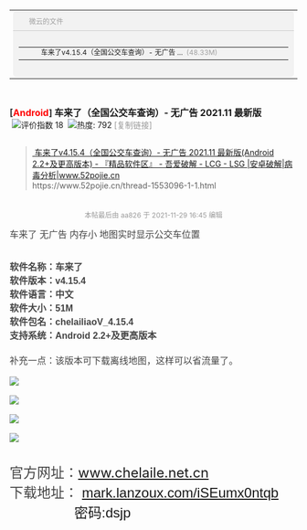 <table cellspacing="0" cellpadding="0" border="0" style="font-size:12px;">
<tbody>
<tr>
<td ui-type="shareCon" id="_NeTDiSk_sHarElINk_">
<div ui-type="shareField" id="_NeTDiSk_sHarElINk_weiyun" style="padding-bottom:10px;background:#f2f2f2;border-radius:5px;">
<div unselectable="on" style="margin-bottom:8px;padding:8px;color:#a0a0a0;border-bottom:1px solid #ccc;-moz-user-select:none;-webkit-user-select:none;-o-user-select:none;">
<img src="https://mail.qq.com/zh_CN/htmledition/images/icon_weiyun.png" width="16" height="16" style=" vertical-align:middle;margin:-2px 4px 0 0; ; " notforedit="1">微云的文件</div>
<a ui-type="shareLink" id="L3JlY2VudC+ztcC0wct2NC4xNS40o6jIq7n6uau9u7O1sunRr6OpLSDO3rnjuOYgMjAyMS4xMSDX7tDCsOYoQW5kcm9pZCAyLjIrvLC4/LjfsOaxvikucmFy__f2e771e2_de7a_4db3_9ed4_95c077335c95" class="netdisk_fileitem" style="display: block; padding: 8px 10px 7px;" notforedit="1" target="_blank" href="https://share.weiyun.com/QQpSWeqO">
<table cellspacing="0" cellpadding="0" border="0" unselectable="on" style="table-layout:fixed;font-size:12px;-moz-user-select:none;-webkit-user-select:none;-o-user-select:none;">
<tbody>
<tr style="line-height:14px;">
<td width="16" align="left" valign="top" style="">
<img src="https://mail.qq.com/zh_CN/htmledition/images/xdisk/ico_mid/fu_rar.gif" width="16" height="16" notforedit="1" style="vertical-align: top;">
</td>
<td width="380" align="left" valign="top" style="">
<span style="padding-left:5px;display:inline-block;word-wrap:normal;width:380px;" title="车来了v4.15.4（全国公交车查询）- 无广告 2021.11 最新版(Android 2.2+及更高版本).rar">
<span style="display: inline-block; max-width: 300px; white-space: nowrap;">车来了v4.15.4（全国公交车查询）- 无广告 ...</span>
<span style="margin-left:3px;color:#a0a0a0;">(48.33M)</span>
</span>
</td>
<td ui-type="iconSucc" width="50" align="right" valign="top" style="">
<img ui-type="goIcon" src="https://mail.qq.com/zh_CN/htmledition/images/spacer.gif" width="14" height="14" notforedit="1" style="background: url(&quot;https://mail.qq.com/zh_CN/htmledition/images/netdisk/netdisk_arrow.png&quot;) no-repeat;">
<img ui-type="delIcon" title="移除此文件" style="cursor: pointer; background: url(&quot;https://mail.qq.com/zh_CN/htmledition/images/netdisk/netdisk_del.png&quot;) no-repeat; display: none; visibility: hidden;" src="https://mail.qq.com/zh_CN/htmledition/images/spacer.gif" width="0" height="0" notforedit="1">
</td>
</tr>
</tbody>
</table>
</a>
</div>
</td>
</tr>
</tbody>
</table>
<div>
<br>
</div>
<div>
<br>
</div>
<div>
<h1 class="ts" style=" overflow-wrap: break-word; margin: 0px; padding: 0px; font-variant-numeric: normal; font-variant-east-asian: normal; font-stretch: normal; font-size: 16px; line-height: normal ; ; ; ; ; ">
<a href="https://www.52pojie.cn/forum.php?mod=forumdisplay&amp;fid=16&amp;filter=typeid&amp;typeid=232" style="overflow-wrap: break-word; color: rgb(51, 51, 51); text-decoration-line: none;">[<font color="red" style="overflow-wrap: break-word;">Android</font>]</a>&nbsp;<span id="thread_subject" style="overflow-wrap: break-word;">车来了（全国公交车查询）- 无广告 2021.11 最新版</span>&nbsp;</h1>
<span style=" color: rgb(68, 68, 68); ; ; ; ; ; ; ; ; ; ">
</span>
<span class="xg1" style=" overflow-wrap: break-word; ; ; ; ; ; ; ; ; ; ; ">&nbsp;<img src="https://static.52pojie.cn/static/image/common/recommend_1.gif" title="评价指数 18" style="overflow-wrap: break-word;">&nbsp; <img src="https://static.52pojie.cn/static/image/common/hot_3.gif" title="热度: 792" style="overflow-wrap: break-word;">&nbsp;<a href="https://www.52pojie.cn/thread-1553096-1-1.html" style="overflow-wrap: break-word; text-decoration-line: none; color: rgb(153, 153, 153) !important;">[复制链接]</a>
</span>
</div>
<div>
<br>
<blockquote formatblock="1" style="margin: 0.8em 0px 0.8em 2em; padding: 0px 0px 0px 0.7em; border-left: 2px solid rgb(221, 221, 221);">
<a href="https://www.52pojie.cn/thread-1553096-1-1.html">&nbsp;车来了v4.15.4（全国公交车查询）- 无广告 2021.11 最新版(Android 2.2+及更高版本) - 『精品软件区』 - 吾爱破解 - LCG - LSG |安卓破解|病毒分析|www.52pojie.cn<br>
</a>https://www.52pojie.cn/thread-1553096-1-1.html</blockquote>
<div>&nbsp;</div>
</div>
<div>
<span class="pstatus" style=" overflow-wrap: break-word; display: block; margin-bottom: -30px; font-size: 12px; text-align: center; line-height: 32px; color: rgb(153, 153, 153); ; ; ; ; ; ; ; ; ">本帖最后由 aa826 于 2021-11-29 16:45 编辑</span>
<br style=" overflow-wrap: break-word; color: rgb(68, 68, 68); ; ; ; ; ; ; ; ; ">
<br style=" overflow-wrap: break-word; color: rgb(68, 68, 68); ; ; ; ; ; ; ; ; ">
<font style=" overflow-wrap: break-word; color: rgb(68, 68, 68); ; ; ; ; ; ; ; ; ">
<font style="overflow-wrap: break-word; font-size: 16px;">车来了 无广告 内存小 地图实时显示公交车位置</font>
</font>
<br style=" overflow-wrap: break-word; color: rgb(68, 68, 68); ; ; ; ; ; ; ; ; ">
<br style=" overflow-wrap: break-word; color: rgb(68, 68, 68); ; ; ; ; ; ; ; ; ">
<font face="Microsoft Yahei, Hei, Tahoma, SimHei, sans-serif" style="overflow-wrap: break-word; color: rgb(68, 68, 68);">
<br style="overflow-wrap: break-word;">
<font style="overflow-wrap: break-word; font-size: 16px;">
<span style="overflow-wrap: break-word; font-weight: 700;">软件名称：车来了</span>
</font>
<br style="overflow-wrap: break-word;">
<font style="overflow-wrap: break-word; font-size: 16px;">
<span style="overflow-wrap: break-word; font-weight: 700;">软件版本：v4.15.4</span>
</font>
<br style="overflow-wrap: break-word;">
<font style="overflow-wrap: break-word; font-size: 16px;">
<span style="overflow-wrap: break-word; font-weight: 700;">软件语言：中文</span>
</font>
<br style="overflow-wrap: break-word;">
<font style="overflow-wrap: break-word; font-size: 16px;">
<span style="overflow-wrap: break-word; font-weight: 700;">软件大小：51M</span>
</font>
<br style="overflow-wrap: break-word;">
<font style="overflow-wrap: break-word; font-size: 16px;">
<span style="overflow-wrap: break-word; font-weight: 700;">软件包名：chelailiaoV_4.15.4</span>
</font>
<br style="overflow-wrap: break-word;">
<font style="overflow-wrap: break-word; font-size: 16px;">
<span style="overflow-wrap: break-word; font-weight: 700;">支持系统：Android 2.2+及更高版本</span>
</font>
</font>
<br style=" overflow-wrap: break-word; color: rgb(68, 68, 68); ; ; ; ; ; ; ; ; ">
<font style=" overflow-wrap: break-word; color: rgb(68, 68, 68); ; ; ; ; ; ; ; ; ">
<font style="overflow-wrap: break-word; font-size: 16px;">
<br style="overflow-wrap: break-word;">补充一点：该版本可下载离线地图，这样可以省流量了。<br style="overflow-wrap: break-word;">
</font>
</font>
<br style=" overflow-wrap: break-word; color: rgb(68, 68, 68); ; ; ; ; ; ; ; ; ">
<ignore_js_op style=" overflow-wrap: break-word; color: rgb(68, 68, 68); ; ; ; ; ; ; ; ; ">
<img aid="2352488" src="https://attach.52pojie.cn/forum/202111/29/140212t8txxm8j40i54dty.jpg" zoomfile="https://attach.52pojie.cn/forum/202111/29/140212t8txxm8j40i54dty.jpg" file="https://attach.52pojie.cn/forum/202111/29/140212t8txxm8j40i54dty.jpg" class="zoom" width="462" id="aimg_2352488" inpost="1" lazyloaded="true" height="1000" style="overflow-wrap: break-word; cursor: pointer; max-width: 100%; max-height: 1000px; width: auto; height: auto;">
</ignore_js_op>
<span style=" color: rgb(68, 68, 68); ; ; ; ; ; ; ; ; ">
</span>
<br style=" overflow-wrap: break-word; color: rgb(68, 68, 68); ; ; ; ; ; ; ; ; ">
<br style=" overflow-wrap: break-word; color: rgb(68, 68, 68); ; ; ; ; ; ; ; ; ">
<ignore_js_op style=" overflow-wrap: break-word; color: rgb(68, 68, 68); ; ; ; ; ; ; ; ; ">
<img aid="2352489" src="https://attach.52pojie.cn/forum/202111/29/140215ngdtj80n0y6ut2rr.jpg" zoomfile="https://attach.52pojie.cn/forum/202111/29/140215ngdtj80n0y6ut2rr.jpg" file="https://attach.52pojie.cn/forum/202111/29/140215ngdtj80n0y6ut2rr.jpg" class="zoom" width="1080" id="aimg_2352489" inpost="1" lazyloaded="true" load="1" style="overflow-wrap: break-word; cursor: pointer; max-width: 100%; max-height: 1000px; width: auto; height: auto;">
</ignore_js_op>
<span style=" color: rgb(68, 68, 68); ; ; ; ; ; ; ; ; ">
</span>
<br style=" overflow-wrap: break-word; color: rgb(68, 68, 68); ; ; ; ; ; ; ; ; ">
<br style=" overflow-wrap: break-word; color: rgb(68, 68, 68); ; ; ; ; ; ; ; ; ">
<ignore_js_op style=" overflow-wrap: break-word; color: rgb(68, 68, 68); ; ; ; ; ; ; ; ; ">
<img aid="2352490" src="https://attach.52pojie.cn/forum/202111/29/140217k1d9zgyylyyiir10.jpg" zoomfile="https://attach.52pojie.cn/forum/202111/29/140217k1d9zgyylyyiir10.jpg" file="https://attach.52pojie.cn/forum/202111/29/140217k1d9zgyylyyiir10.jpg" class="zoom" width="1080" id="aimg_2352490" inpost="1" lazyloaded="true" load="1" style="overflow-wrap: break-word; cursor: pointer; max-width: 100%; max-height: 1000px; width: auto; height: auto;">
</ignore_js_op>
<span style=" color: rgb(68, 68, 68); ; ; ; ; ; ; ; ; ">
</span>
<br style=" overflow-wrap: break-word; color: rgb(68, 68, 68); ; ; ; ; ; ; ; ; ">
<br style=" overflow-wrap: break-word; color: rgb(68, 68, 68); ; ; ; ; ; ; ; ; ">
<ignore_js_op style="overflow-wrap: break-word;">
<span style=" color: rgb(68, 68, 68); ; ; ; ; ; ; ; ; ; ; ">
<img aid="2352492" src="https://attach.52pojie.cn/forum/202111/29/140715e2eo22k5jer2lro1.jpg" zoomfile="https://attach.52pojie.cn/forum/202111/29/140715e2eo22k5jer2lro1.jpg" file="https://attach.52pojie.cn/forum/202111/29/140715e2eo22k5jer2lro1.jpg" class="zoom" width="567" id="aimg_2352492" inpost="1" lazyloaded="true" load="1" style="overflow-wrap: break-word; cursor: pointer; max-width: 100%; max-height: 1000px; width: auto; height: auto;">
</span>
</ignore_js_op>
<br style=" overflow-wrap: break-word; color: rgb(68, 68, 68); ; ; ; ; ; ; ; ; ">
<br style=" overflow-wrap: break-word; color: rgb(68, 68, 68); ; ; ; ; ; ; ; ; ">
<br style=" overflow-wrap: break-word; color: rgb(68, 68, 68); ; ; ; ; ; ; ; ; ">
<span style="font-size: x-large;">
<span style=" color: rgb(68, 68, 68); ; ; ; ; ; ; ; ; ">官方网址：<a href="https://www.chelaile.net.cn/">www.chelaile.net.cn</a>
</span>
<br style=" overflow-wrap: break-word; color: rgb(68, 68, 68); ; ; ; ; ; ; ; ; ">
<span style=" color: rgb(68, 68, 68); ; ; ; ; ; ; ; ; ">下载地址：</span>
<font style=" overflow-wrap: break-word; ; ; ; ; ; ; ; ; ; ">
<font face="Arial, 微软雅黑, 宋体, 新宋体, sans-serif" style="overflow-wrap: break-word;">
<font style="overflow-wrap: break-word;">
<a href="https://mark.lanzoux.com/iSEumx0ntqb">mark.lanzoux.com/iSEumx0ntqb</a>
</font>
</font>
</font>
<br style=" overflow-wrap: break-word; color: rgb(68, 68, 68); ; ; ; ; ; ; ; ; ">
</span>
<font style=" overflow-wrap: break-word; ; ; ; ; ; ; ; ; ; ">
<font face="Arial, 微软雅黑, 宋体, 新宋体, sans-serif" style="overflow-wrap: break-word;">
<font style="overflow-wrap: break-word;">
<span style="font-size: x-large;">&nbsp; &nbsp; &nbsp; &nbsp; &nbsp; &nbsp; &nbsp; &nbsp; &nbsp;密码:dsjp</span>
</font>
</font>
</font>
</div>
<font style=" overflow-wrap: break-word; ; ; ; ; ; ; ; ; ; ">
<font face="Arial, 微软雅黑, 宋体, 新宋体, sans-serif" style="overflow-wrap: break-word;">
<font style="overflow-wrap: break-word;">
<span style="font-size: x-large;">
<br>
</span>
</font>
</font>
</font>
